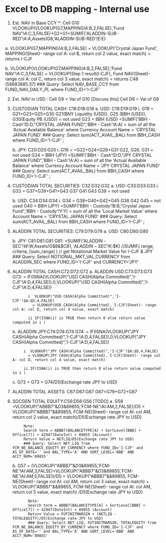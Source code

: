 # Excel to DB mapping - Internal use 

1. Est. NAV in Base CCY *: Cell G10
VLOOKUP(VLOOKUP(G7,MAPPING!$A:$B,2,FALSE),'Fund NAV'!$A:$C,3,FALSE)+G2+G1+SUMIF('ALADDIN-SUB-RED'!$A:$A,Assets!G8,'ALADDIN-SUB-RED'!$E:$E)


a.    VLOOKUP(G7,MAPPING!$A:$B,2,FALSE)
      = VLOOKUP('Crystal Japan Fund', MAPPING(Sheet)- range col A: col B, return col 2 value, exact match)
      = returns I-CJF

b.    VLOOKUP(VLOOKUP(G7,MAPPING!$A:$B,2,FALSE),'Fund NAV'!$A:$C,3,FALSE)
          = VLOOKUP(Step 1 result(I-CJF), Fund NAV(Sheet)- range col A: col C, return col 3 value, exact match)
          = returns C48 (56683885.37)
          ### Query: Select NAV_BASE_CCY from FUND_NAV_DAILY_PL where FUND_ID='I-CJF'


2. Est. NAV in USD : Cell G9 = Val of G10      [Discuss this]
                  Cell D9 = Val of G9

3. CUSTODIAN TOTAL CASH: C18:D18:G18
   a. USD: C19:D19:G19
            i. G19 = G21+G23+G25+G30
                  G21(BNY Liquidity (USD)), G25 (BBH (USD)), G30(Equity PB (USD)) = not used
                  G23 = BBH (USD)
                      =SUMIF('BBH - Cash'!D:D,"CRYSTAL JAPAN FUND",'BBH - Cash'!A:A)
                      = sum of all the 'Actual Available Balance' where Currency Account Name = 'CRYSTAL JAPAN FUND'
                  ### Query:  Select sum(ACT_AVAIL_BAL) from BBH_CASH where FUND_ID='I-CJF' ;

   b. JPY: C20:D20:G20
        i. G19 = =G22+G24+G26+G31
           G22, G26, G31 = not used
           G24 = BBH (JPY)
               =SUMIF('BBH - Cash'!D:D,"JPY CRYSTAL JAPAN FUND",'BBH - Cash'!A:A)
               = sum of all the 'Actual Available Balance' where Currency Account Name = 'JPY CRYSTAL JAPAN FUND'
           ### Query: Select sum(ACT_AVAIL_BAL) from BBH_CASH where FUND_ID='I-CJF' ;


4. CUSTODIAN TOTAL SECURITIES: C32:D32:G32
      a. USD: C33:D33:G33
               i. G33 = G37+G39+G41+G43
                     G37 G41 G43 G39 = not used

      b. USD: C34:D34:G34
              i. G34 = G38+G40+G42+G45
                    G38 G42 G45 = not used
                    G40 = BBH (JPY)
                    =SUMIF('BBH - Custody'!B:B,"Crystal Japan Fund",'BBH - Custody'!Y:Y)
                    = sum of all the 'Local Market Value' where Account Name = 'CRYSTAL JAPAN FUND'
                ### Query: Select sum(ACT_AVAIL_BAL) from BBH_CASH where FUND_ID='I-CJF' ;

5. ALADDIN TOTAL SECURITIES: C79:D79:G79
      a. USD: C80:D80:G80

      b. JPY: C81:D81:G81
      G81: =SUMIF('ALADDIN -SEC'!$W:$W,Assets!G$8&$C$81,'ALADDIN -SEC'!$K:$K)   //SUMIF( range, criteria, [sum_range] )
            // get Notational Market Value for I-CJF & JPY
            ### Query: Select NOTIONAL_MKT_VAL,CURRENCY from ALADDIN_SEC where FUND_ID='I-CJF' and CURRENCY='JPY'

6. ALADDIN TOTAL CASH:C72:D72:G72
      a. ALADDIN USD:C73:D73:G73
        G73: = IF(ISNA(VLOOKUP("USD CASH(Alpha Committed)",'I-CJF'!$A:$D,4,FALSE)),0,VLOOKUP("USD CASH(Alpha Committed)",'I-CJF'!$A:$D,4,FALSE))

              i  VLOOKUP("USD CASH(Alpha Committed)",'I-CJF'!$A:$D,4,FALSE)
                = VLOOKUP(USD CASH(Alpha Committed), I-CJF(Sheet)- range col A: col D, return col 4 value, exact match)

              ii IF(ISNA(i) is TRUE then return 0 else return value computed in i )

      b. ALADDIN JPY:C74:D74:G74
         G74: = IF(ISNA(VLOOKUP("JPY CASH(Alpha Committed)",'I-CJF'!$A:$D,4,FALSE)),0,VLOOKUP("JPY CASH(Alpha Committed)",'I-CJF'!$A:$D,4,FALSE))

            i  VLOOKUP("JPY CASH(Alpha Committed)",'I-CJF'!$A:$D,4,FALSE)
              = VLOOKUP(JPY CASH(Alpha Committed), I-CJF(Sheet)- range col A: col D, return col 4 value, exact match)

            ii IF(ISNA(i) is TRUE then return 0 else return value computed in i )
      c. G72 = G73 + G74/D5(Exchange rate JPY to USD)


7. ALADDIN TOTAL ASSETS: C67:D67:G67
      G67=G79+G72+G87

8. SOCGEN TOTAL EQUITY:C56:D56:G56 [TODO]
    a. G56 =VLOOKUP("ABBB7"&$D$3&89855,'FCM-NE'!AI:AM,2,FALSE)/D5
            = VLOOKUP("ABBB7"&<???>&89855, FCM-NE(Sheet)- range col AI: col AM, return col 2 value, exact match)/D5(Exchange rate JPY to USD)

            Note:
            Search term = ABBB7(BALANCETYPE[A] + SortLevel[BBB] + Office[7]) + 42947(DateInt) + 89855 (Account)
            Return Value = NETLIQ/D5(Exchange rate JPY to USD)
            ### Query: Select NET_LIQ from FCM_NE_BALANCE_EQUITY_BY_CURRENCY where FUND_ID='I-CJF' and AS_OF_DATE='' and BAL_TYPE='A' AND SORT_LEVEL='BBB' AND ACCT_NUM='89855'

    b. G57  = (VLOOKUP("ABBB7"&$D$3&89855,'FCM-NE'!AI:AM,3,FALSE)+VLOOKUP("ABBB7"&$D$3&89855,'FCM-NE'!AI:AM,5,FALSE))/D5
            = VLOOKUP("ABBB7"&<???>&89855, FCM-NE(Sheet)- range col AI: col AM, return col 3 value, exact match) +
              VLOOKUP("ABBB7"&<???>&89855, FCM-NE(Sheet)- range col AI: col AM, return col 5 value, exact match)
              /D5(Exchange rate JPY to USD)

              Note:
              Search term = ABBB7(BALANCETYPE[A] + SortLevel[BBB] + Office[7]) + 42947(DateInt) + 89855 (Account)
              Return Value = FUTINITMARGIN + (NETLIQ - TOTALEQUITY)/D5(Exchange rate JPY to USD)
              ### Query: Select NET_LIQ, FUTINITMARGIN, TOTALEQUITY from FCM_NE_BALANCE_EQUITY_BY_CURRENCY where FUND_ID='I-CJF' and AS_OF_DATE='' and BAL_TYPE='A' AND SORT_LEVEL='BBB' AND ACCT_NUM='89855'



#
